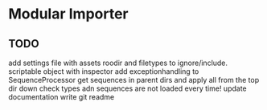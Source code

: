# Modular Importer

## TODO

add settings file with assets roodir and filetypes to ignore/include. scriptable object with inspector
add exceptionhandling to SequenceProcessor
get sequences in parent dirs and apply all from the top dir down
check types adn sequences are not loaded every time!
update documentation
write git readme
